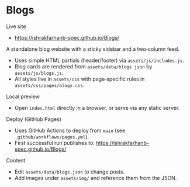 # Blogs

Live site
- https://ishrakfarhanb-spec.github.io/Blogs/

A standalone blog website with a sticky sidebar and a two‑column feed.

- Uses simple HTML partials (header/footer) via `assets/js/includes.js`.
- Blog cards are rendered from `assets/data/blogs.json` by `assets/js/blogs.js`.
- All styles live in `assets/css` with page‑specific rules in `assets/css/pages/blogs.css`.

Local preview
- Open `index.html` directly in a browser, or serve via any static server.

Deploy (GitHub Pages)
- Uses GitHub Actions to deploy from `main` (see `.github/workflows/pages.yml`).
- First successful run publishes to: https://ishrakfarhanb-spec.github.io/Blogs/

Content
- Edit `assets/data/blogs.json` to change posts.
- Add images under `assets/img/` and reference them from the JSON.
